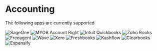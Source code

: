 # Accounting

The following apps are currently supported

<img src="/images/apps/sageone/icon.svg" alt="SageOne" class="app-logo" />
<img src="/images/apps/myob-accountright/icon.svg" alt="MYOB Account Right" class="app-logo" />
<img src="/images/apps/intuit/icon.svg" alt="Intuit Quickbooks" class="app-logo" />
<img src="/images/apps/zohobooks/icon.svg" alt="Zoho Books" class="app-logo" />
<img src="/images/apps/freeagent/icon.svg" alt="Freeagent" class="app-logo" />
<img src="/images/apps/wave/icon.svg" alt="Wave" class="app-logo" />
<img src="/images/apps/xero/icon.svg" alt="Xero" class="app-logo" />
<img src="/images/apps/freshbooks/icon.png" alt="Freshbooks" class="app-logo" />
<img src="/images/apps/kashflow/icon.svg" alt="Kashflow" class="app-logo" />
<img src="/images/apps/clearbooks/icon.png" alt="Clearbooks" class="app-logo" />
<img src="/images/apps/expensify/icon.svg" alt="Expensify" class="app-logo" />
